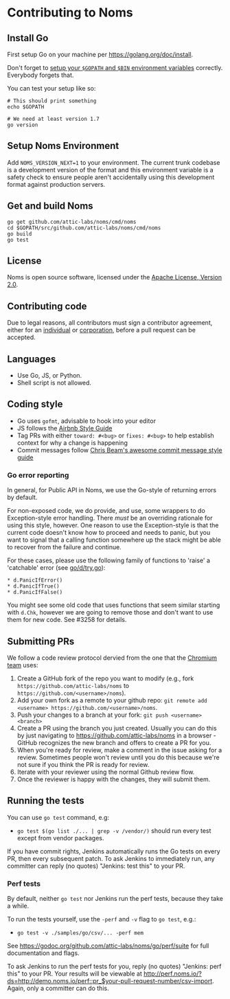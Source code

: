 Contributing to Noms
====================

## Install Go

First setup Go on your machine per https://golang.org/doc/install.

Don't forget to [setup your `$GOPATH` and `$BIN` environment variables](https://golang.org/doc/install) correctly. Everybody forgets that.

You can test your setup like so:

```shell
# This should print something
echo $GOPATH

# We need at least version 1.7
go version
```

## Setup Noms Environment

Add `NOMS_VERSION_NEXT=1` to your environment. The current trunk codebase is a development version of the format and this environment variable is a safety check to ensure people aren't accidentally using this development format against production servers.

## Get and build Noms

```shell
go get github.com/attic-labs/noms/cmd/noms
cd $GOPATH/src/github.com/attic-labs/noms/cmd/noms
go build
go test
```

## License

Noms is open source software, licensed under the [Apache License, Version 2.0](LICENSE).

## Contributing code

Due to legal reasons, all contributors must sign a contributor agreement, either for an [individual](https://attic-labs.github.io/ca/individual.html) or [corporation](https://attic-labs.github.io/ca/corporation.html), before a pull request can be accepted.

## Languages

* Use Go, JS, or Python.
* Shell script is not allowed.

## Coding style

* Go uses `gofmt`, advisable to hook into your editor
* JS follows the [Airbnb Style Guide](https://github.com/airbnb/javascript)
* Tag PRs with either `toward: #<bug>` or `fixes: #<bug>` to help establish context for why a change is happening
* Commit messages follow [Chris Beam's awesome commit message style guide](http://chris.beams.io/posts/git-commit/)

### Go error reporting

In general, for Public API in Noms, we use the Go-style of returning errors by default.

For non-exposed code, we do provide, and use, some wrappers to do Exception-style error handling. There *must* be an overriding rationale for using this style, however. One reason to use the Exception-style is that the current code doesn't know how to proceed and needs to panic, but you want to signal that a calling function somewhere up the stack might be able to recover from the failure and continue.

For these cases, please use the following family of functions to 'raise' a 'catchable' error (see [go/d/try.go](https://godoc.org/github.com/attic-labs/noms/go/d)):

	* d.PanicIfError()
	* d.PanicIfTrue()
	* d.PanicIfFalse()

You might see some old code that uses functions that seem similar starting with `d.Chk`, however we are going to remove those and don't want to use them for new code. See #3258 for details.

## Submitting PRs

We follow a code review protocol dervied from the one that the [Chromium team](https://www.chromium.org/) uses:

1. Create a GitHub fork of the repo you want to modify (e.g., fork `https://github.com/attic-labs/noms` to `https://github.com/<username>/noms`).
2. Add your own fork as a remote to your github repo: `git remote add <username> https://github.com/<username>/noms`.
3. Push your changes to a branch at your fork: `git push <username> <branch>`
4. Create a PR using the branch you just created. Usually you can do this by just navigating to https://github.com/attic-labs/noms in a browser - GitHub recognizes the new branch and offers to create a PR for you.
5. When you're ready for review, make a comment in the issue asking for a review. Sometimes people won't review until you do this because we're not sure if you think the PR is ready for review.
6. Iterate with your reviewer using the normal Github review flow.
7. Once the reviewer is happy with the changes, they will submit them.

## Running the tests

You can use `go test` command, e.g:

* `go test $(go list ./... | grep -v /vendor/)` should run every test except from vendor packages.

If you have commit rights, Jenkins automatically runs the Go tests on every PR, then every subsequent patch. To ask Jenkins to immediately run, any committer can reply (no quotes) "Jenkins: test this" to your PR.

### Perf tests

By default, neither `go test` nor Jenkins run the perf tests, because they take a while.

To run the tests yourself, use the `-perf` and `-v` flag to `go test`, e.g.:

* `go test -v ./samples/go/csv/... -perf mem`

See https://godoc.org/github.com/attic-labs/noms/go/perf/suite for full documentation and flags.

To ask Jenkins to run the perf tests for you, reply (no quotes) "Jenkins: perf this" to your PR. Your results will be viewable at http://perf.noms.io/?ds=http://demo.noms.io/perf::pr_$your-pull-request-number/csv-import. Again, only a committer can do this.
